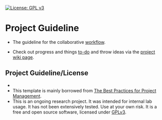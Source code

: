 [![License: GPL v3](https://img.shields.io/badge/License-GPL%20v3-blue.svg)](http://www.gnu.org/licenses/gpl-3.0)

# Project Guideline


- The guideline for the collaborative [workflow](https://jyanglab.github.io/2017-01-10-project-using-github/).

- Check out progress and things [to-do](TODO.md) and throw ideas via the [project wiki page](https://github.com/jyanglab/brassica-QTL/wiki).


## Project Guideline/License
- 
- This template is mainly borrowed from  [The Best Practices for Project Management](https://jyanglab.github.io/2017-01-07-project/).
- This is an ongoing research project. It was intended for internal lab usage. It has not been extensively tested. Use at your own risk.
It is a free and open source software, licensed under [GPLv3](LICENSE).

